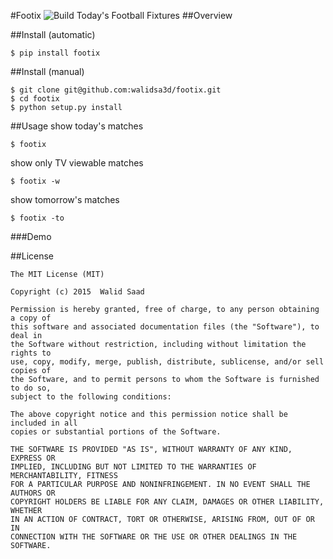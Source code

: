 #Footix
![Build](https://travis-ci.org/walidsa3d/footix.svg?branch=master)
Today's Football Fixtures
##Overview

##Install (automatic)
```
$ pip install footix
```
##Install (manual)
```
$ git clone git@github.com:walidsa3d/footix.git
$ cd footix
$ python setup.py install
```
##Usage
show today's matches
```
$ footix 
```
show only TV viewable matches
```
$ footix -w
```
show tomorrow's matches
```
$ footix -to
```
###Demo


##License
```
The MIT License (MIT)

Copyright (c) 2015  Walid Saad

Permission is hereby granted, free of charge, to any person obtaining a copy of
this software and associated documentation files (the "Software"), to deal in
the Software without restriction, including without limitation the rights to
use, copy, modify, merge, publish, distribute, sublicense, and/or sell copies of
the Software, and to permit persons to whom the Software is furnished to do so,
subject to the following conditions:

The above copyright notice and this permission notice shall be included in all
copies or substantial portions of the Software.

THE SOFTWARE IS PROVIDED "AS IS", WITHOUT WARRANTY OF ANY KIND, EXPRESS OR
IMPLIED, INCLUDING BUT NOT LIMITED TO THE WARRANTIES OF MERCHANTABILITY, FITNESS
FOR A PARTICULAR PURPOSE AND NONINFRINGEMENT. IN NO EVENT SHALL THE AUTHORS OR
COPYRIGHT HOLDERS BE LIABLE FOR ANY CLAIM, DAMAGES OR OTHER LIABILITY, WHETHER
IN AN ACTION OF CONTRACT, TORT OR OTHERWISE, ARISING FROM, OUT OF OR IN
CONNECTION WITH THE SOFTWARE OR THE USE OR OTHER DEALINGS IN THE SOFTWARE.
```